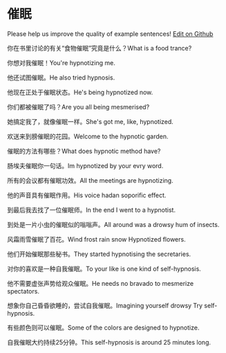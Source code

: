 # 催眠

Please help us improve the quality of example sentences! [Edit on Github](https://github.com/jiyushe/jiyu-example-sentence-source/blob/main/chinese/cuimian.md)

<p><span class="chinese">你在书里讨论的有关“食物催眠”究竟是什么？</span><span class="english">What is a food trance?</span></p>

<p><span class="chinese">你想对我催眠！</span><span class="english">You're hypnotizing me.</span></p>

<p><span class="chinese">他还试图催眠。</span><span class="english">He also tried hypnosis.</span></p>

<p><span class="chinese">他现在正处于催眠状态。</span><span class="english">He's being hypnotized now.</span></p>

<p><span class="chinese">你们都被催眠了吗？</span><span class="english">Are you all being mesmerised?</span></p>

<p><span class="chinese">她搞定我了，就像催眠一样。</span><span class="english">She's got me, like, hypnotized.</span></p>

<p><span class="chinese">欢送来到膀催眠的花园。</span><span class="english">Welcome to the hypnotic garden.</span></p>

<p><span class="chinese">催眠的方法有哪些？</span><span class="english">What does hypnotic method have?</span></p>

<p><span class="chinese">肠埃夫催眠你一句话。</span><span class="english">Im hypnotized by your evry word.</span></p>

<p><span class="chinese">所有的会议都有催眠功效。</span><span class="english">All the meetings are hypnotizing.</span></p>

<p><span class="chinese">他的声音具有催眠作用。</span><span class="english">His voice hadan soporific effect.</span></p>

<p><span class="chinese">到最后我去找了一位催眠师。</span><span class="english">In the end I went to a hypnotist.</span></p>

<p><span class="chinese">到处是一片小虫的催眠似的嗡嗡声。</span><span class="english">All around was a drowsy hum of insects.</span></p>

<p><span class="chinese">风霜雨雪催眠了百花。</span><span class="english">Wind frost rain snow Hypnotized flowers.</span></p>

<p><span class="chinese">他们开始催眠那些秘书。</span><span class="english">They started hypnotising the secretaries.</span></p>

<p><span class="chinese">对你的喜欢是一种自我催眠。</span><span class="english">To your like is one kind of self-hypnosis.</span></p>

<p><span class="chinese">他不需要虚张声势给观众催眠。</span><span class="english">He needs no bravado to mesmerize spectators.</span></p>

<p><span class="chinese">想象你自己昏昏欲睡的，尝试自我催眠。</span><span class="english">Imagining yourself drowsy Try self-hypnosis.</span></p>

<p><span class="chinese">有些颜色则可以催眠。</span><span class="english">Some of the colors are designed to hypnotize.</span></p>

<p><span class="chinese">自我催眠大约持续25分钟。</span><span class="english">This self-hypnosis is around 25 minutes long.</span></p>

